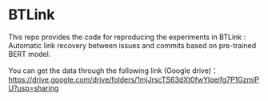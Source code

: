 # BTLink

This repo provides the code for reproducing the experiments in BTLink : Automatic link recovery between issues and commits based on pre-trained BERT model. 

You can get the data through the following link (Google drive)：https://drive.google.com/drive/folders/1mjJrscTS63dXt0fwYlqeifg7P1GzmiPU?usp=sharing
